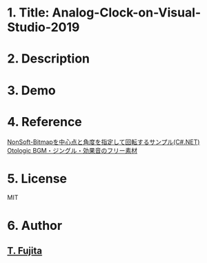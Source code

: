 # 1. Title: Analog-Clock-on-Visual-Studio-2019

# 2. Description

# 3. Demo

# 4. Reference
[NonSoft-Bitmapを中心点と角度を指定して回転するサンプル(C#.NET)](http://nonsoft.la.coocan.jp/SoftSample/CS.NET/SampleRotateBitmap.html)  
[Otologic BGM・ジングル・効果音のフリー素材](https://otologic.jp/)

# 5. License
MIT

# 6. Author
## [T. Fujita](https://github.com/To-Fujita)
